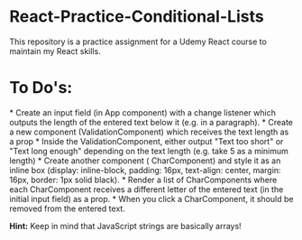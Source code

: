 # React-Practice-Conditional-Lists
This repository is a practice assignment for a Udemy React course to maintain my React skills.

<h1>To Do's:</h1>
<ul>
  </ul>
* Create an input field (in App component) with a change listener which outputs the length of the entered text below it (e.g. in a paragraph).
* Create a new component (ValidationComponent) which receives the text length as a prop
* Inside the ValidationComponent, either output "Text too short" or "Text long enough" depending on the text length (e.g. take 5 as a minimum length)
* Create another component ( CharComponent) and style it as an inline box (display: inline-block, padding: 16px, text-align: center, margin: 16px, border: 1px solid black).
* Render a list of CharComponents where each CharComponent receives a different letter of the entered text (in the initial input field) as a prop.
* When you click a CharComponent, it should be removed from the entered text.

**Hint:** Keep in mind that JavaScript strings are basically arrays!
